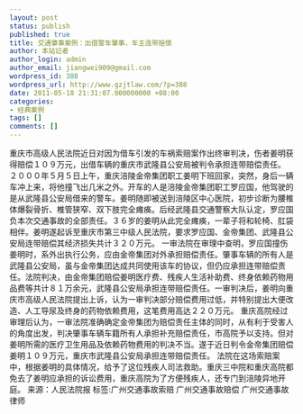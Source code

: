 ```yaml
---
layout: post
status: publish
published: true
title: 交通肇事案例：出借警车肇事，车主连带赔偿
author: 本站记者
author_login: admin
author_email: jiangwei909@gmail.com
wordpress_id: 388
wordpress_url: http://www.gzjtlaw.com/?p=388
date: 2011-05-18 21:31:07.000000000 +08:00
categories:
- 经典案例
tags: []
comments: []
---
```

 重庆市高级人民法院近日对因为借车引发的车祸索赔案作出终审判决，伤者姜明获得赔偿１０９万元，出借车辆的重庆市武隆县公安局被判令承担连带赔偿责任。 ２０００年５月５日上午，重庆涪陵金帝集团职工姜明下班回家，突然，身后一辆车冲上来，将他撞飞出几米之外。开车的人是涪陵金帝集团职工罗应国，他驾驶的是从武隆县公安局借来的警车。姜明随即被送到涪陵区中心医院，初步诊断为腰椎体爆裂骨折、椎管狭窄、双下肢完全瘫痪。后经武隆县交通警察大队认定，罗应国负本次交通事故的全部责任。３６岁的姜明从此完全瘫痪，一辈子将和轮椅、肛袋相伴。姜明遂起诉至重庆市第三中级人民法院，要求罗应国、金帝集团、武隆县公安局连带赔偿其经济损失共计３２０万元。 一审法院在审理中查明，罗应国撞伤姜明时，系外出执行公务，应由金帝集团对外承担赔偿责任。肇事车辆的所有人是武隆县公安局，虽与金帝集团达成共同使用该车的协议，但仍应承担连带赔偿责任。法院判决，由金帝集团赔偿姜明医疗费、残疾人生活补助费、终身依赖药物用品费等共计８１万余元，武隆县公安局承担连带赔偿责任。一审判决后，姜明向重庆市高级人民法院提出上诉，认为一审判决部分赔偿费用过低，并特别提出大便改造、人工导尿及终身的药物依赖费用，这笔费用高达２２０万元。 重庆高院经过审理后认为，一审法院准确确定金帝集团为赔偿责任主体的同时，从有利于受害人的角度出发，判决肇事车辆车籍所有人承担补充赔偿责任，市高院予以支持。但对姜明所需的医疗卫生用品及依赖药物费用的判决不当。遂于近日判令金帝集团赔偿姜明１０９万元，重庆市武隆县公安局承担连带赔偿责任。 法院在这场索赔案中，根据姜明的具体情况，给予了这位残疾人司法救助。重庆三中院和重庆高院都免去了姜明应承担的诉讼费用，重庆高院为了方便残疾人，还专门到涪陵异地开庭。 来源：人民法院报 标签:广州交通事故索赔 广州交通事故赔偿 广州交通事故律师
